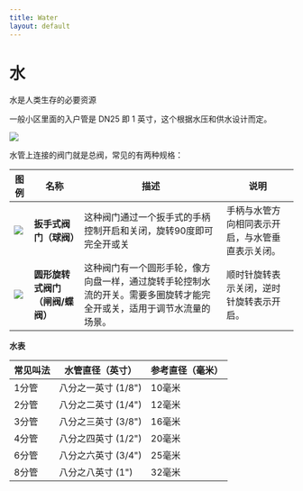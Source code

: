 ```yaml
---
title: Water
layout: default
---
```


# 水

水是人类生存的必要资源

一般小区里面的入户管是 DN25 即 1 英寸，这个根据水压和供水设计而定。

![](http://p7.itc.cn/images01/20200524/c9a898e2038b4e20811fdfb5be49b9c0.jpeg)

水管上连接的阀门就是总阀，常见的有两种规格：

| 图例 | 名称 | 描述 | 说明 |
|---|---|---|---|
| ![](https://img12.360buyimg.com/n1/jfs/t1/167940/22/45431/80332/66d95bfeF9b23d011/fd21519e9714b228.jpg) | **扳手式阀门（球阀）** | 这种阀门通过一个扳手式的手柄控制开启和关闭，旋转90度即可完全开或关 | 手柄与水管方向相同表示开启，与水管垂直表示关闭。 |
| ![](https://gw.alicdn.com/imgextra/i3/2508981572/O1CN01jxTJea1NU16HuMeWY_!!2-item_pic.png_300x300Q75.jpg_.webp) | **圆形旋转式阀门（闸阀/蝶阀）** | 这种阀门有一个圆形手轮，像方向盘一样，通过旋转手轮控制水流的开关。需要多圈旋转才能完全开或关，适用于调节水流量的场景。 | 顺时针旋转表示关闭，逆时针旋转表示开启。 |

**水表**

| 常见叫法 | 水管直径（英寸）      | 参考直径（毫米） |
|----------|------------------------|-------------------|
| 1分管    | 八分之一英寸 (1/8")    | 10毫米           |
| 2分管    | 八分之二英寸 (1/4")    | 12毫米           |
| 3分管    | 八分之三英寸 (3/8")    | 16毫米           |
| 4分管    | 八分之四英寸 (1/2")    | 20毫米           |
| 6分管    | 八分之六英寸 (3/4")    | 25毫米           |
| 8分管    | 八分之八英寸 (1")      | 32毫米           |

